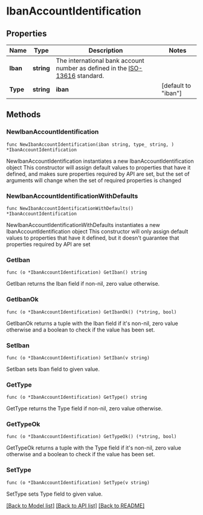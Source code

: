 # IbanAccountIdentification

## Properties

Name | Type | Description | Notes
------------ | ------------- | ------------- | -------------
**Iban** | **string** | The international bank account number as defined in the [ISO-13616](https://www.iso.org/standard/81090.html) standard. | 
**Type** | **string** | **iban** | [default to "iban"]

## Methods

### NewIbanAccountIdentification

`func NewIbanAccountIdentification(iban string, type_ string, ) *IbanAccountIdentification`

NewIbanAccountIdentification instantiates a new IbanAccountIdentification object
This constructor will assign default values to properties that have it defined,
and makes sure properties required by API are set, but the set of arguments
will change when the set of required properties is changed

### NewIbanAccountIdentificationWithDefaults

`func NewIbanAccountIdentificationWithDefaults() *IbanAccountIdentification`

NewIbanAccountIdentificationWithDefaults instantiates a new IbanAccountIdentification object
This constructor will only assign default values to properties that have it defined,
but it doesn't guarantee that properties required by API are set

### GetIban

`func (o *IbanAccountIdentification) GetIban() string`

GetIban returns the Iban field if non-nil, zero value otherwise.

### GetIbanOk

`func (o *IbanAccountIdentification) GetIbanOk() (*string, bool)`

GetIbanOk returns a tuple with the Iban field if it's non-nil, zero value otherwise
and a boolean to check if the value has been set.

### SetIban

`func (o *IbanAccountIdentification) SetIban(v string)`

SetIban sets Iban field to given value.


### GetType

`func (o *IbanAccountIdentification) GetType() string`

GetType returns the Type field if non-nil, zero value otherwise.

### GetTypeOk

`func (o *IbanAccountIdentification) GetTypeOk() (*string, bool)`

GetTypeOk returns a tuple with the Type field if it's non-nil, zero value otherwise
and a boolean to check if the value has been set.

### SetType

`func (o *IbanAccountIdentification) SetType(v string)`

SetType sets Type field to given value.



[[Back to Model list]](../README.md#documentation-for-models) [[Back to API list]](../README.md#documentation-for-api-endpoints) [[Back to README]](../README.md)


